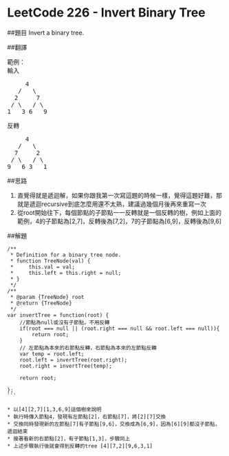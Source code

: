 # LeetCode 226 - Invert Binary Tree

##題目
Invert a binary tree.

##翻譯


範例：  
輸入
<pre>
     4
   /   \
  2     7
 / \   / \
1   3 6   9  
</pre>
反轉
<pre>
     4
   /   \
  7     2
 / \   / \
9   6 3   1
</pre>
##思路
1. 直覺得就是遞迴解，如果你跟我第一次寫這題的時候一樣，覺得這題好難，那就是遞迴recursive到底怎麼用還不太熟，建議過幾個月後再來重寫一次
2. 從root開始往下，每個節點的子節點一一反轉就是一個反轉的樹，例如上面的範例，4的子節點為[2,7]，反轉後為[7,2]，7的子節點為[6,9]，反轉後為[9,6]  
  
  

##解題
``````
/**
 * Definition for a binary tree node.
 * function TreeNode(val) {
 *     this.val = val;
 *     this.left = this.right = null;
 * }
 */
/**
 * @param {TreeNode} root
 * @return {TreeNode}
 */
var invertTree = function(root) {
    //節點為null或沒有子節點，不用反轉
    if(root === null || (root.right === null && root.left === null)){
        return root;    
    }
    // 左節點為本來的右節點反轉，右節點為本來的左節點反轉
    var temp = root.left;
    root.left = invertTree(root.right);
    root.right = invertTree(temp);
    
    return root;

};
```  

* 以[4][2,7][1,3,6,9]這個樹來說明
* 執行時傳入節點4，發現有左節點[2]，右節點[7]，將[2][7]交換
* 交換同時發現新的左節點[7]有子節點[9,6]，交換成為[6,9]，因為[6][9]都沒子節點，遞迴結束
* 接著看新的右節點[2]，有子節點[1,3]，步驟同上
* 上述步驟執行後就會得到反轉的tree [4][7,2][9,6,3,1]
